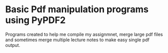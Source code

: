 # Basic Pdf manipulation programs using PyPDF2
Programs created to help me compile my assignmnet, merge large pdf files and sometimes merge multiple lecture notes to make easy single pdf output. 